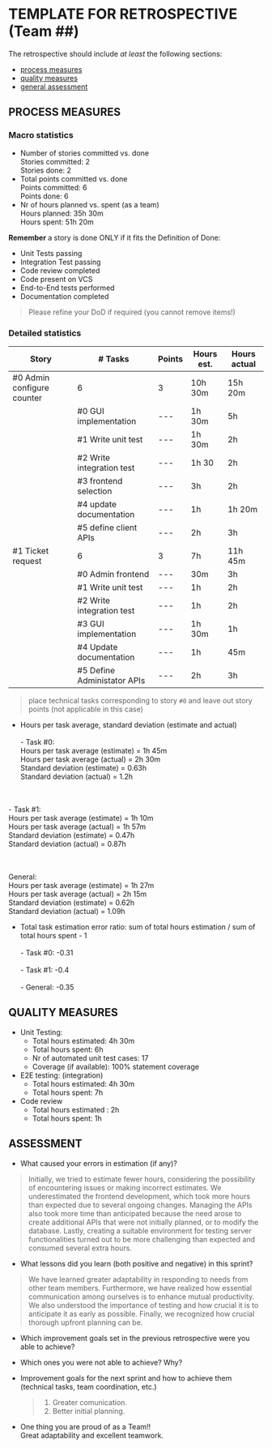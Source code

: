 TEMPLATE FOR RETROSPECTIVE (Team ##)
=====================================

The retrospective should include _at least_ the following
sections:

- [process measures](#process-measures)
- [quality measures](#quality-measures)
- [general assessment](#assessment)

## PROCESS MEASURES 

### Macro statistics

- Number of stories committed vs. done
  <br>Stories committed: 2
  <br>Stories done: 2
- Total points committed vs. done
  <br>Points committed: 6
  <br>Points done: 6 
- Nr of hours planned vs. spent (as a team)
  <br>Hours planned: 35h 30m
  <br>Hours spent: 51h 20m

**Remember** a story is done ONLY if it fits the Definition of Done:
 
- Unit Tests passing
- Integration Test passing
- Code review completed
- Code present on VCS
- End-to-End tests performed
- Documentation completed


> Please refine your DoD if required (you cannot remove items!) 

### Detailed statistics

| Story  | # Tasks | Points | Hours est. | Hours actual |
|--------|---------|--------|------------|--------------|
| #0 Admin configure counter   |      6   |    3   |    10h 30m        |     15h 20m         | 
|    | #0 GUI implementation | --- | 1h 30m | 5h |
|    | #1 Write unit test | --- | 1h 30m | 2h |
|    | #2 Write integration test | --- | 1h 30 | 2h |
|    | #3 frontend selection | --- | 3h | 2h |
|    | #4 update documentation | --- | 1h | 1h 20m |
|    | #5 define client APIs | --- | 2h | 3h |
| #1 Ticket request      |   6      |    3    |     7h       |      11h 45m        |
|    | #0 Admin frontend | --- | 30m | 3h |
|    | #1 Write unit test | --- | 1h | 2h |
|    | #2 Write integration test | --- | 1h | 2h |
|    | #3 GUI implementation | --- | 1h 30m | 1h |
|    | #4 Update documentation | --- | 1h | 45m |
|    | #5 Define Administator APIs | --- | 2h | 3h |
   

> place technical tasks corresponding to story `#0` and leave out story points (not applicable in this case)

- Hours per task average, standard deviation (estimate and actual)
<br><br> - Task #0: 
<br>Hours per task average (estimate) = 1h 45m
<br>Hours per task average (actual) = 2h 30m
<br>Standard deviation (estimate) = 0.63h
<br>Standard deviation (actual) = 1.2h

<br><br>- Task #1: 
<br>Hours per task average (estimate) = 1h 10m
<br>Hours per task average (actual) = 1h 57m
<br>Standard deviation (estimate) = 0.47h
<br>Standard deviation (actual) = 0.87h

<br><br>General: 
<br>Hours per task average (estimate) = 1h 27m
<br>Hours per task average (actual) = 2h 15m
<br>Standard deviation (estimate) = 0.62h
<br>Standard deviation (actual) = 1.09h

- Total task estimation error ratio: sum of total hours estimation / sum of total hours spent - 1
<br><br> - Task #0: -0.31 
<br><br> - Task #1: -0.4
<br><br> - General: -0.35


  
## QUALITY MEASURES 

- Unit Testing:
  - Total hours estimated: 4h 30m 
  - Total hours spent: 6h
  - Nr of automated unit test cases: 17
  - Coverage (if available): 100% statement coverage
- E2E testing: (integration)
  - Total hours estimated: 4h 30m 
  - Total hours spent: 7h
- Code review 
  - Total hours estimated : 2h
  - Total hours spent: 1h
  


## ASSESSMENT

- What caused your errors in estimation (if any)?
> Initially, we tried to estimate fewer hours, considering the possibility of encountering issues or making incorrect estimates. We underestimated the frontend development, which took more hours than expected due to several ongoing changes. Managing the APIs also took more time than anticipated because the need arose to create additional APIs that were not initially planned, or to modify the database. Lastly, creating a suitable environment for testing server functionalities turned out to be more challenging than expected and consumed several extra hours.

- What lessons did you learn (both positive and negative) in this sprint?
>We have learned greater adaptability in responding to needs from other team members. Furthermore, we have realized how essential communication among ourselves is to enhance mutual productivity. We also understood the importance of testing and how crucial it is to anticipate it as early as possible. Finally, we recognized how crucial thorough upfront planning can be.

- Which improvement goals set in the previous retrospective were you able to achieve? 
  
- Which ones you were not able to achieve? Why?

- Improvement goals for the next sprint and how to achieve them (technical tasks, team coordination, etc.)

  > 1) Greater comunication. 
  > 2) Better initial planning.

- One thing you are proud of as a Team!!
<br>Great adaptability and excellent teamwork.